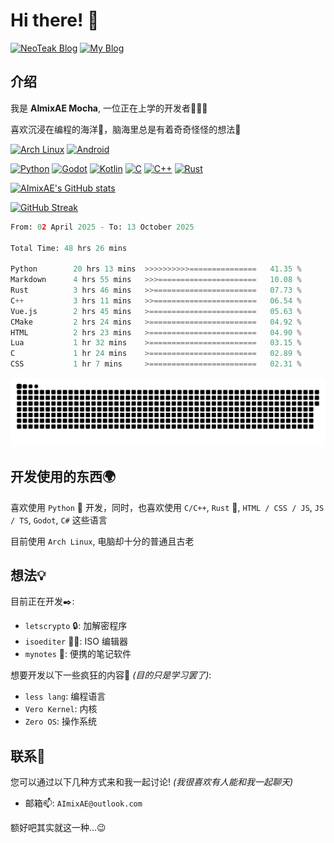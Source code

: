 # Hi there! 👋

[![NeoTeak Blog](https://img.shields.io/badge/NeoTeak_Blog-green?style=for-the-badge)](https://NeoTeak.cn) [![My Blog](https://img.shields.io/badge/My_Blog-orange?style=for-the-badge)](https://AImixAE.github.io)

## 介绍

我是 **AImixAE Mocha**, 一位正在上学的开发者👨🏻‍💻

喜欢沉浸在编程的海洋🌊，脑海里总是有着奇奇怪怪的想法💭

[![Arch Linux](https://img.shields.io/badge/Arch%20Linux-1793D1?logo=arch-linux&logoColor=fff&style=for-the-badge)](https://archlinux.org)
[![Android](https://img.shields.io/badge/Android-3DDC84?style=for-the-badge&logo=android&logoColor=white)](https://developer.android.com)

[![Python](https://img.shields.io/badge/Python-3776AB?style=for-the-badge&logo=python&logoColor=white)](https://www.python.org)
[![Godot](https://img.shields.io/badge/Godot-478CBB?style=for-the-badge&logo=godot-engine&logoColor=white)](https://godotengine.org)
[![Kotlin](https://img.shields.io/badge/Kotlin-0095D5?style=for-the-badge&logo=kotlin&logoColor=white)](https://kotlinlang.org)
[![C](https://img.shields.io/badge/C-00599C?style=for-the-badge&logo=c&logoColor=white)](https://www.cprogramming.com)
[![C++](https://img.shields.io/badge/C%2B%2B-00599C?style=for-the-badge&logo=c%2B%2B&logoColor=white)](https://www.cplusplus.com)
[![Rust](https://img.shields.io/badge/Rust-000000?style=for-the-badge&logo=rust&logoColor=white)](https://www.rust-lang.org)

[![AImixAE's GitHub stats](https://github-readme-stats.vercel.app/api?username=AImixAE&show_icons=true&theme=radical)](https://github.com/AImixAE)

[![GitHub Streak](https://streak-stats.demolab.com/?user=AImixAE&theme=dark)](https://github.com/AImixAE)

<!--START_SECTION:waka-->

```python
From: 02 April 2025 - To: 13 October 2025

Total Time: 48 hrs 26 mins

Python        20 hrs 13 mins  >>>>>>>>>>===============   41.35 %
Markdown      4 hrs 55 mins   >>>======================   10.08 %
Rust          3 hrs 46 mins   >>=======================   07.73 %
C++           3 hrs 11 mins   >>=======================   06.54 %
Vue.js        2 hrs 45 mins   >========================   05.63 %
CMake         2 hrs 24 mins   >========================   04.92 %
HTML          2 hrs 23 mins   >========================   04.90 %
Lua           1 hr 32 mins    >========================   03.15 %
C             1 hr 24 mins    >========================   02.89 %
CSS           1 hr 7 mins     >========================   02.31 %
```

<!--END_SECTION:waka-->

![Snack](/snack.svg)

## 开发使用的东西🌍

喜欢使用 `Python` 🐍 开发，同时，也喜欢使用 `C/C++`, `Rust` 🦀, `HTML / CSS / JS`, `JS / TS`, `Godot`, `C#` 这些语言

<!-- 操作系统使用的是 `Arch Linux`, 电脑是一个再古老不过的笔记本💻罢了 -->
目前使用 `Arch Linux`, 电脑却十分的普通且古老

## 想法💡

目前正在开发✒️:

- `letscrypto` 🔒: 加解密程序
- `isoediter` ✍🏻: ISO 编辑器
- `mynotes` 📝: 便携的笔记软件

想要开发以下一些疯狂的内容🤯 _(目的只是学习罢了)_:

- `less lang`: 编程语言
- `Vero Kernel`: 内核
- `Zero OS`: 操作系统

## 联系💬

您可以通过以下几种方式来和我一起讨论! _(我很喜欢有人能和我一起聊天)_

- 邮箱📫: `AImixAE@outlook.com`

额好吧其实就这一种...😉
